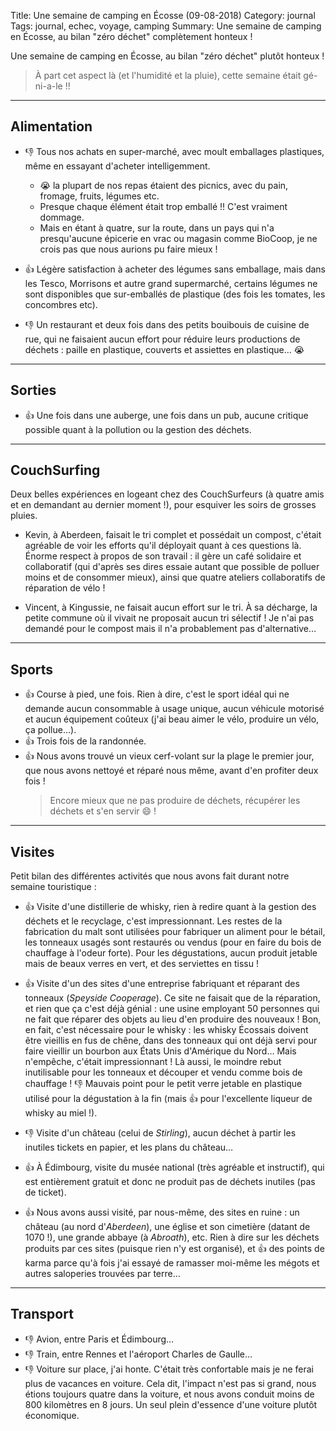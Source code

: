 Title: Une semaine de camping en Écosse (09-08-2018)
Category: journal
Tags: journal, echec, voyage, camping
Summary: Une semaine de camping en Écosse, au bilan "zéro déchet" complètement honteux !

Une semaine de camping en Écosse, au bilan "zéro déchet" plutôt honteux !

> À part cet aspect là (et l'humidité et la pluie), cette semaine était gé-ni-a-le !!

---

## Alimentation

- :-1: Tous nos achats en super-marché, avec moult emballages plastiques, même en essayant d'acheter intelligemment.
    + 😭 la plupart de nos repas étaient des picnics, avec du pain, fromage, fruits, légumes etc.
    + Presque chaque élément était trop emballé !! C'est vraiment dommage.
    + Mais en étant à quatre, sur la route, dans un pays qui n'a presqu'aucune épicerie en vrac ou magasin comme BioCoop, je ne crois pas que nous aurions pu faire mieux !

- :+1: Légère satisfaction à acheter des légumes sans emballage, mais dans les Tesco, Morrisons et autre grand supermarché, certains légumes ne sont disponibles que sur-emballés de plastique (des fois les tomates, les concombres etc).

- :-1: Un restaurant et deux fois dans des petits bouibouis de cuisine de rue, qui ne faisaient aucun effort pour réduire leurs productions de déchets : paille en plastique, couverts et assiettes en plastique… 😭

---

## Sorties

- :+1: Une fois dans une auberge, une fois dans un pub, aucune critique possible quant à la pollution ou la gestion des déchets.

---

## CouchSurfing

Deux belles expériences en logeant chez des CouchSurfeurs (à quatre amis et en demandant au dernier moment !), pour esquiver les soirs de grosses pluies.

- Kevin, à Aberdeen, faisait le tri complet et possédait un compost, c'était agréable de voir les efforts qu'il déployait quant à ces questions là. Énorme respect à propos de son travail : il gère un café solidaire et collaboratif (qui d'après ses dires essaie autant que possible de polluer moins et de consommer mieux), ainsi que quatre ateliers collaboratifs de réparation de vélo !

- Vincent, à Kingussie, ne faisait aucun effort sur le tri. À sa décharge, la petite commune où il vivait ne proposait aucun tri sélectif ! Je n'ai pas demandé pour le compost mais il n'a probablement pas d'alternative…

---

## Sports

- :+1: Course à pied, une fois. Rien à dire, c'est le sport idéal qui ne demande aucun consommable à usage unique, aucun véhicule motorisé et aucun équipement coûteux (j'ai beau aimer le vélo, produire un vélo, ça pollue…).
- :+1: Trois fois de la randonnée.
- :+1: Nous avons trouvé un vieux cerf-volant sur la plage le premier jour, que nous avons nettoyé et réparé nous même, avant d'en profiter deux fois !
    > Encore mieux que ne pas produire de déchets, récupérer les déchets et s'en servir :smile: !

---

## Visites

Petit bilan des différentes activités que nous avons fait durant notre semaine touristique :

- :+1: Visite d'une distillerie de whisky, rien à redire quant à la gestion des déchets et le recyclage, c'est impressionnant. Les restes de la fabrication du malt sont utilisées pour fabriquer un aliment pour le bétail, les tonneaux usagés sont restaurés ou vendus (pour en faire du bois de chauffage à l'odeur forte). Pour les dégustations, aucun produit jetable mais de beaux verres en vert, et des serviettes en tissu !

- :+1: Visite d'un des sites d'une entreprise fabriquant et réparant des tonneaux (*Speyside Cooperage*). Ce site ne faisait que de la réparation, et rien que ça c'est déjà génial : une usine employant 50 personnes qui ne fait que réparer des objets au lieu d'en produire des nouveaux ! Bon, en fait, c'est nécessaire pour le whisky : les whisky Écossais doivent être vieillis en fus de chêne, dans des tonneaux qui ont déjà servi pour faire vieillir un bourbon aux États Unis d'Amérique du Nord… Mais n'empêche, c'était impressionnant ! Là aussi, le moindre rebut inutilisable pour les tonneaux et découper et vendu comme bois de chauffage ! :-1: Mauvais point pour le petit verre jetable en plastique utilisé pour la dégustation à la fin (mais :+1: pour l'excellente liqueur de whisky au miel !).

- :-1: Visite d'un château (celui de *Stirling*), aucun déchet à partir les inutiles tickets en papier, et les plans du château…

- :+1: À Édimbourg, visite du musée national (très agréable et instructif), qui est entièrement gratuit et donc ne produit pas de déchets inutiles (pas de ticket).

- :+1: Nous avons aussi visité, par nous-même, des sites en ruine : un château (au nord d'*Aberdeen*), une église et son cimetière (datant de 1070 !), une grande abbaye (à *Abroath*), etc. Rien à dire sur les déchets produits par ces sites (puisque rien n'y est organisé), et :+1: des points de karma parce qu'à fois j'ai essayé de ramasser moi-même les mégots et autres saloperies trouvées par terre…

---

## Transport

- :-1: Avion, entre Paris et Édimbourg…
- :-1: Train, entre Rennes et l'aéroport Charles de Gaulle…
- :-1: Voiture sur place, j'ai honte. C'était très confortable mais je ne ferai plus de vacances en voiture. Cela dit, l'impact n'est pas si grand, nous étions toujours quatre dans la voiture, et nous avons conduit moins de 800 kilomètres en 8 jours. Un seul plein d'essence d'une voiture plutôt économique.
